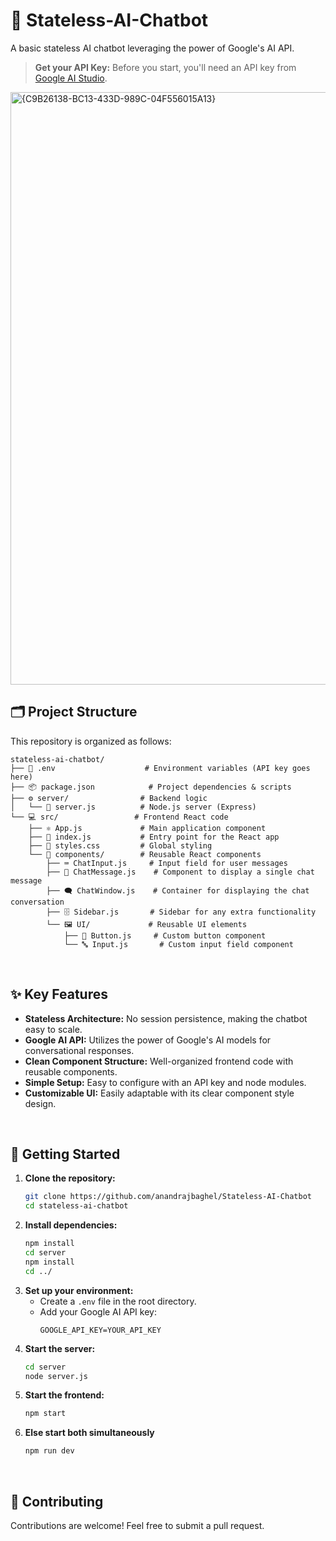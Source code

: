# 🤖 Stateless-AI-Chatbot

A basic stateless AI chatbot leveraging the power of Google's AI API.

> **Get your API Key:** Before you start, you'll need an API key from [Google AI Studio](https://aistudio.google.com/apikey).

<img width="948" alt="{C9B26138-BC13-433D-989C-04F556015A13}" src="https://github.com/user-attachments/assets/770f3120-4fff-421e-af0b-52b9ef0fd123" />


<br>

## 🗂️ Project Structure

This repository is organized as follows:

```
stateless-ai-chatbot/
├── 🔑 .env                    # Environment variables (API key goes here)
├── 📦 package.json            # Project dependencies & scripts
├── ⚙️ server/                # Backend logic
│   └── 🚀 server.js          # Node.js server (Express)
└── 💻 src/                 # Frontend React code
    ├── ⚛️ App.js             # Main application component
    ├── 📜 index.js           # Entry point for the React app
    ├── 🎨 styles.css         # Global styling
    └── 🧩 components/        # Reusable React components
        ├── ⌨️ ChatInput.js     # Input field for user messages
        ├── 💬 ChatMessage.js    # Component to display a single chat message
        ├── 🗨️ ChatWindow.js    # Container for displaying the chat conversation
        ├── 🗄️ Sidebar.js       # Sidebar for any extra functionality
        └── 🖼️ UI/             # Reusable UI elements
            ├── 🔘 Button.js     # Custom button component
            └── 🔤 Input.js       # Custom input field component
```
<br>

## ✨ Key Features

*   **Stateless Architecture:** No session persistence, making the chatbot easy to scale.
*   **Google AI API:** Utilizes the power of Google's AI models for conversational responses.
*   **Clean Component Structure:** Well-organized frontend code with reusable components.
*   **Simple Setup:** Easy to configure with an API key and node modules.
*  **Customizable UI:** Easily adaptable with its clear component style design.
<br>

## 🚀 Getting Started

1.  **Clone the repository:**
    ```bash
    git clone https://github.com/anandrajbaghel/Stateless-AI-Chatbot
    cd stateless-ai-chatbot
    ```
2.  **Install dependencies:**
    ```bash
    npm install
    cd server
    npm install
    cd ../
    ```
3.  **Set up your environment:**
    *   Create a `.env` file in the root directory.
    *   Add your Google AI API key:
        ```
        GOOGLE_API_KEY=YOUR_API_KEY
        ```
4. **Start the server:**
    ```bash
    cd server
    node server.js
    ```
5.  **Start the frontend:**
    ```bash
    npm start
    ```
6.  **Else start both simultaneously**
    ```bash
    npm run dev
    ```
<br>

## 🤝 Contributing

Contributions are welcome! Feel free to submit a pull request.
